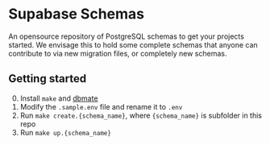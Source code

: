 # Supabase Schemas

An opensource repository of PostgreSQL schemas to get your projects started. We envisage this to hold some complete schemas that anyone can contribute to via new migration files, or completely new schemas. 

## Getting started

0. Install `make` and [dbmate](https://github.com/amacneil/dbmate)
1. Modify the `.sample.env` file and rename it to `.env`
2. Run `make create.{schema_name}`, where `{schema_name}` is subfolder in this repo
3. Run `make up.{schema_name}`